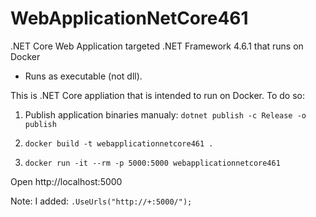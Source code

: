 # WebApplicationNetCore461
.NET Core Web Application targeted .NET Framework 4.6.1 that runs on Docker

- Runs as executable (not dll).

This is .NET Core appliation that is intended to run on Docker.
To do so:

1. Publish application binaries manualy:
`dotnet publish -c Release -o publish`

2. `docker build -t webapplicationnetcore461 .`

3. `docker run -it --rm -p 5000:5000 webapplicationnetcore461`

Open http://localhost:5000

Note: 
I added:
`.UseUrls("http://+:5000/");`
